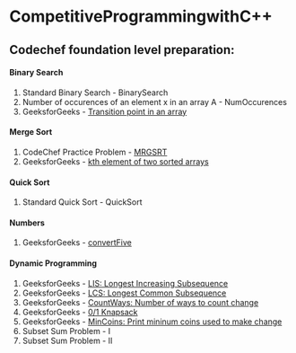 # CompetitiveProgrammingwithC++
## Codechef foundation level preparation: 
#### Binary Search
1. Standard Binary Search - BinarySearch
2. Number of occurences of an element x in an array A - NumOccurences
3. GeeksforGeeks - [Transition point in an array](https://practice.geeksforgeeks.org/problems/find-transition-point/1)
#### Merge Sort
1. CodeChef Practice Problem - [MRGSRT](https://www.codechef.com/problems/MRGSRT)
2. GeeksforGeeks - [kth element of two sorted arrays](https://practice.geeksforgeeks.org/problems/k-th-element-of-two-sorted-array/0/) 
#### Quick Sort
1. Standard Quick Sort - QuickSort
#### Numbers
1. GeeksforGeeks - [convertFive](https://practice.geeksforgeeks.org/problems/replace-all-0s-with-5/1/)
#### Dynamic Programming
1. GeeksforGeeks - [LIS: Longest Increasing Subsequence](https://practice.geeksforgeeks.org/problems/longest-increasing-subsequence/0/)
2. GeeksforGeeks - [LCS: Longest Common Subsequence](https://practice.geeksforgeeks.org/problems/longest-common-subsequence/0/)
3. GeeksforGeeks - [CountWays: Number of ways to count change](https://practice.geeksforgeeks.org/problems/coin-change/0/)
4. GeeksforGeeks - [0/1 Knapsack](https://practice.geeksforgeeks.org/problems/0-1-knapsack-problem/0/)
5. GeeksforGeeks - [MinCoins: Print mininum coins used to make change](https://practice.geeksforgeeks.org/problems/-minimum-number-of-coins/0/)
6. Subset Sum Problem - I
7. Subset Sum Problem - II
